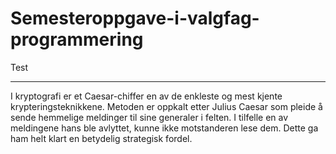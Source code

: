 # Semesteroppgave-i-valgfag-programmering

Test
***
I kryptografi er et Caesar-chiffer en av de enkleste og mest kjente krypteringsteknikkene. Metoden er oppkalt etter Julius Caesar som pleide å sende hemmelige meldinger til sine generaler i felten. I tilfelle en av meldingene hans ble avlyttet, kunne ikke motstanderen lese dem. Dette ga ham helt klart en betydelig strategisk fordel.
